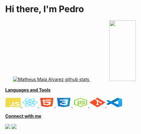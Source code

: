 ### <h1>Hi there, I'm Pedro</h1>

<div align="center">
  <a href="https//github.com/pedrop-dev">
  <img width="49%" height="195px" src="https://github-readme-stats.vercel.app/api?username=pedrop-dev&show_icons=true&count_private=true&hide_border=true&title_color=bd93f9&icon_color=bd93f9&text_color=c9d1d9&bg_color=0d1117" alt="Matheus Maia Alvarez github stats" /> <img width="41%" height="195px" src="https://github-readme-stats.vercel.app/api/top-langs/?username=pedrop-dev&layout=compact&hide_border=true&title_color=bd93f9&text_color=bd93f9&bg_color=0d1117" /> 
</div> 
  
  <br>
 
  <strong>
    Languages and Tools
  </strong>
  
  <br>
  <br>
  
  <div align="left">
    <img height="30" width="50" alt="js-icon" src="https://raw.githubusercontent.com/devicons/devicon/master/icons/javascript/javascript-plain.svg">
    <img height="30" width="50" alt="reactjs-icon" src="https://raw.githubusercontent.com/devicons/devicon/master/icons/react/react-original.svg">
    <img height="30" width="50" alt="html-icon" src="https://raw.githubusercontent.com/devicons/devicon/master/icons/html5/html5-original.svg">
    <img height="30" width="50" alt="css-icon" src="https://raw.githubusercontent.com/devicons/devicon/master/icons/css3/css3-original.svg">
    <img height="30" width="50" alt="nodejs-icon" src="https://raw.githubusercontent.com/devicons/devicon/master/icons/nodejs/nodejs-original.svg">
    <img height="30" width="50" alt="git-icon" src="https://raw.githubusercontent.com/devicons/devicon/master/icons/git/git-original.svg">
    <img height="30" width="50" alt="vscode-icon" src="https://raw.githubusercontent.com/devicons/devicon/master/icons/vscode/vscode-original.svg">
  </div>

  <br>
  
  <strong>
    Connect with me
  </strong>
  
  <br>
  <br>

  <div>
    <a href="mailto:pedroh.ps0102@gmail.com"><img src="https://img.shields.io/badge/Gmail-D14836?style=for-the-badge&logo=gmail&logoColor=white"></a>
    <a href="https://discord.gg/CatQh6CQp9" target="blank"><img src="https://img.shields.io/badge/Discord-7289DA?style=for-the-badge&logo=discord&logoColor=white"></a>
  </div>
